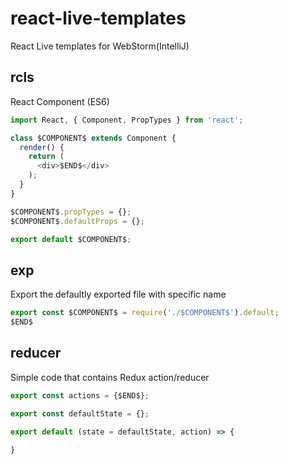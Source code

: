 # react-live-templates
React Live templates for WebStorm(IntelliJ)

## rcls
React Component (ES6)

```javascript
import React, { Component, PropTypes } from 'react';

class $COMPONENT$ extends Component {
  render() {
    return (
      <div>$END$</div>
    );
  }
}

$COMPONENT$.propTypes = {};
$COMPONENT$.defaultProps = {};

export default $COMPONENT$;
```

## exp
Export the defaultly exported file with specific name

```javascript
export const $COMPONENT$ = require('./$COMPONENT$').default;
$END$
```

## reducer
Simple code that contains Redux action/reducer

```javascript
export const actions = {$END$};

export const defaultState = {};

export default (state = defaultState, action) => {
  
}
```
